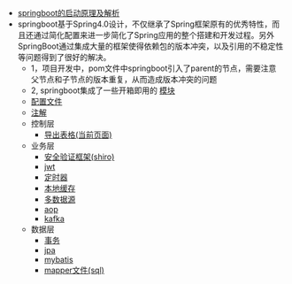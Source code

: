 * [springboot的启动原理及解析](springboot/analyzer.md)
* springboot基于Spring4.0设计，不仅继承了Spring框架原有的优秀特性，而且还通过简化配置来进一步简化了Spring应用的整个搭建和开发过程。另外SpringBoot通过集成大量的框架使得依赖包的版本冲突，以及引用的不稳定性等问题得到了很好的解决。
  * 1，项目开发中，pom文件中springboot引入了parent的节点，需要注意父节点和子节点的版本重复，从而造成版本冲突的问题
  * 2, springboot集成了一些开箱即用的  [模块](https://github.com/raotaoyi/Summary/blob/master/basic-knowledge/springboot/modules.md)
  * [配置文件](springboot/configure.md)
  * [注解](springboot/annotation.md)
  * 控制层
    * [导出表格(当前页面)]()
  * 业务层
    * [安全验证框架(shiro)]()
    * [jwt](springboot/jwt.md)
    * [定时器](springboot/quartz.md)
    * [本地缓存]()  
    * [多数据源](springboot/muti_datasource.md)
    * [aop]()
    * [kafka](springboot/kafka.md) 
  * 数据层
    * [事务]()
    * [jpa]()
    * [mybatis]()
    * [mapper文件(sql)](springboot/mybatis.md)
  

